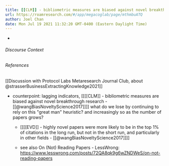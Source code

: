 ```yaml
---
title: [[CLM]] - bibliometric measures are biased against novel breakthrough research - [[@wangBiasNoveltyScience2017]]
url: https://roamresearch.com/#/app/megacoglab/page/mthmbuATQ
author: Joel Chan
date: Mon Jul 19 2021 11:32:20 GMT-0400 (Eastern Daylight Time)
---
```


- 

###### Discourse Context



###### References

[[Discussion with Protocol Labs Metaresearch Journal Club, about @strasserBusinessExtractingKnowledge2021]]

- counterpoint: lagging indicators, [[[[CLM]] - bibliometric measures are biased against novel breakthrough research - [[@wangBiasNoveltyScience2017]]]] what do we lose by continuing to rely on this "great man" heuristic? and increasingly so as the number of papers grows?

    - [[[[EVD]] - highly novel papers were more likely to be in the top 1% of citations in the long run, but not in the short run, and particularly in other fields - [[@wangBiasNoveltyScience2017]]]]

    - see also On (Not) Reading Papers - LessWrong: https://www.lesswrong.com/posts/72QA8qk9g6wZNDWeS/on-not-reading-papers
